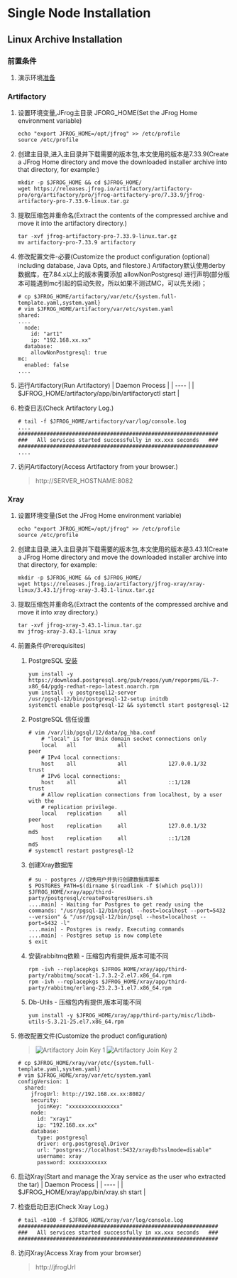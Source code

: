# Single Node Installation
## Linux Archive Installation

### 前置条件

1. 演示环境[准备](https://github.com/j1an5/JFrog_Self-Hosted#%E6%BC%94%E7%A4%BA%E7%8E%AF%E5%A2%83%E5%87%86%E5%A4%87)

### Artifactory
1. 设置环境变量,JFrog主目录 JFORG_HOME(Set the JFrog Home environment variable)
    ```shell
    echo "export JFROG_HOME=/opt/jfrog" >> /etc/profile
    source /etc/profile
    ```
2. 创建主目录,进入主目录并下载需要的版本包,本文使用的版本是7.33.9(Create a JFrog Home directory and move the downloaded installer archive into that directory, for example:)
    ```
    mkdir -p $JFROG_HOME && cd $JFROG_HOME/
    wget https://releases.jfrog.io/artifactory/artifactory-pro/org/artifactory/pro/jfrog-artifactory-pro/7.33.9/jfrog-artifactory-pro-7.33.9-linux.tar.gz
    ```
3. 提取压缩包并重命名(Extract the contents of the compressed archive and move it into the artifactory directory.)
    ```
    tar -xvf jfrog-artifactory-pro-7.33.9-linux.tar.gz
    mv artifactory-pro-7.33.9 artifactory
    ```
4. 修改配置文件-必要(Customize the product configuration (optional) including database, Java Opts, and filestore.)
Artifactory默认使用derby数据库，在7.84.x以上的版本需要添加 allowNonPostgresql 进行声明(部分版本可能遇到mc引起的启动失败，所以如果不测试MC，可以先关闭)；

    ```terminal
    # cp $JFROG_HOME/artifactory/var/etc/{system.full-template.yaml,system.yaml}
    # vim $JFROG_HOME/artifactory/var/etc/system.yaml
    shared:
    ....
      node:
        id: "art1"
        ip: "192.168.xx.xx"
      database:
        allowNonPostgresql: true
    mc:
      enabled: false
    ....
    ```
5. 运行Artifactory(Run Artifactory)
    | Daemon Process |
    | ---- |
    | $JFROG_HOME/artifactory/app/bin/artifactoryctl start |
6. 检查日志(Check Artifactory Log.)
    ```
    # tail -f $JFROG_HOME/artifactory/var/log/console.log
    ....
    ###############################################################
    ###   All services started successfully in xx.xxx seconds   ###
    ###############################################################
    ....
    ```
7. 访问Artifactory(Access Artifactory from your browser.)
    > http://SERVER_HOSTNAME:8082
### Xray
1. 设置环境变量(Set the JFrog Home environment variable)
    ```shell
    echo "export JFROG_HOME=/opt/jfrog" >> /etc/profile
    source /etc/profile
    ```
2. 创建主目录,进入主目录并下载需要的版本包,本文使用的版本是3.43.1(Create a JFrog Home directory and move the downloaded installer archive into that directory, for example:
    ```shell
    mkdir -p $JFROG_HOME && cd $JFROG_HOME/
    wget https://releases.jfrog.io/artifactory/jfrog-xray/xray-linux/3.43.1/jfrog-xray-3.43.1-linux.tar.gz
    ```
3. 提取压缩包并重命名(Extract the contents of the compressed archive and move it into xray directory.)
    ```shell
    tar -xvf jfrog-xray-3.43.1-linux.tar.gz
    mv jfrog-xray-3.43.1-linux xray
    ```
4. 前置条件(Prerequisites)
    1. PostgreSQL [安装](https://www.postgresql.org/download/linux/redhat/)
        ```terminal
        yum install -y https://download.postgresql.org/pub/repos/yum/reporpms/EL-7-x86_64/pgdg-redhat-repo-latest.noarch.rpm
        yum install -y postgresql12-server
        /usr/pgsql-12/bin/postgresql-12-setup initdb
        systemctl enable postgresql-12 && systemctl start postgresql-12
        ```
    2. PostgreSQL 信任设置
        ```terminal
        # vim /var/lib/pgsql/12/data/pg_hba.conf
            # "local" is for Unix domain socket connections only
            local   all             all                                     peer
            # IPv4 local connections:
            host    all             all             127.0.0.1/32            trust
            # IPv6 local connections:
            host    all             all             ::1/128                 trust
            # Allow replication connections from localhost, by a user with the
            # replication privilege.
            local   replication     all                                     peer
            host    replication     all             127.0.0.1/32            md5
            host    replication     all             ::1/128                 md5
        # systemctl restart postgresql-12
        ```
    3. 创建Xray数据库
        ```
        # su - postgres //切换用户并执行创建数据库脚本
        $ POSTGRES_PATH=$(dirname $(readlink -f $(which psql))) $JFROG_HOME/xray/app/third-party/postgresql/createPostgresUsers.sh
        ....main] - Waiting for Postgres to get ready using the commands: "/usr/pgsql-12/bin/psql --host=localhost --port=5432 --version" & "/usr/pgsql-12/bin/psql --host=localhost --port=5432 -l"
        ....main] - Postgres is ready. Executing commands
        ....main] - Postgres setup is now complete
        $ exit
        ```
    4. 安装rabbitmq依赖 - 压缩包内有提供,版本可能不同
        ```shell
        rpm -ivh --replacepkgs $JFROG_HOME/xray/app/third-party/rabbitmq/socat-1.7.3.2-2.el7.x86_64.rpm
        rpm -ivh --replacepkgs $JFROG_HOME/xray/app/third-party/rabbitmq/erlang-23.2.3-1.el7.x86_64.rpm
        ```
    5. Db-Utils - 压缩包内有提供,版本可能不同
        ```shell
        yum install -y $JFROG_HOME/xray/app/third-party/misc/libdb-utils-5.3.21-25.el7.x86_64.rpm
        ```
5. 修改配置文件(Customize the product configuration)
    >![Artifactory Join Key 1](https://github.com/j1an5/JFrog_Self-Hosted/blob/main/resource/images/Artifactory%20Join%20Key%201.png?raw=true)
    ![Artifactory Join Key 2](https://github.com/j1an5/JFrog_Self-Hosted/blob/main/resource/images/Artifactory%20Join%20Key%202.png?raw=true)

    ```
    # cp $JFROG_HOME/xray/var/etc/{system.full-template.yaml,system.yaml}
    # vim $JFROG_HOME/xray/var/etc/system.yaml
    configVersion: 1
      shared:
        jfrogUrl: http://192.168.xx.xx:8082/
        security:
          joinKey: "xxxxxxxxxxxxxxxx"
        node:
          id: "xray1"
          ip: "192.168.xx.xx"
        database:
          type: postgresql
          driver: org.postgresql.Driver
          url: "postgres://localhost:5432/xraydb?sslmode=disable"
          username: xray
          password: xxxxxxxxxxxx
    ```
6. 启动Xray(Start and manage the Xray service as the user who extracted the tar)
    | Daemon Process |
    | ---- |
    | $JFROG_HOME/xray/app/bin/xray.sh start |
7. 检查启动日志(Check Xray Log.)
    ```termminal
    # tail -n100 -f $JFROG_HOME/xray/var/log/console.log
    ###############################################################
    ###   All services started successfully in xx.xxx seconds   ###
    ###############################################################
    ```
8. 访问Xray(Access Xray from your browser)
    >http://jfrogUrl
